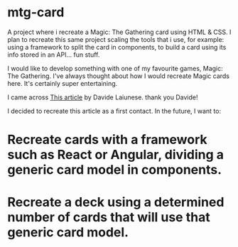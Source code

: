 # mtg-card
A project where i recreate a Magic: The Gathering card using HTML &amp; CSS. I plan to recreate this same project scaling the tools that i use, for example: using a framework to split the card in components, to build a card using its info stored in an API... fun stuff.

I would like to develop something with one of my favourite games, Magic: The Gathering. I've always thought about how I would recreate Magic cards here. It's certainly super entertaining. 

I came across <a href="https://codeburst.io/make-a-magic-the-gathering-card-in-css-5e4e06a5e604">This article</a> by Davide Laiunese. thank you Davide!

I decided to recreate this article as a first contact. In the future, I want to:

  # Recreate cards with a framework such as React or Angular, dividing a generic card model in components.
  # Recreate a deck using a determined number of cards that will use that generic card model. 
